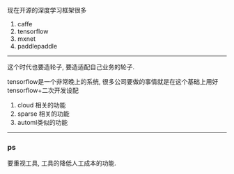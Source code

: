 现在开源的深度学习框架很多
1. caffe
2. tensorflow
3. mxnet
4. paddlepaddle


----

这个时代也要造轮子, 要造适配自己业务的轮子.


tensorflow是一个非常晚上的系统, 很多公司要做的事情就是在这个基础上用好tensorflow+二次开发设配

1. cloud 相关的功能
2. sparse 相关的功能
3. automl类似的功能





---

### ps

要重视工具, 工具的降低人工成本的功能.
